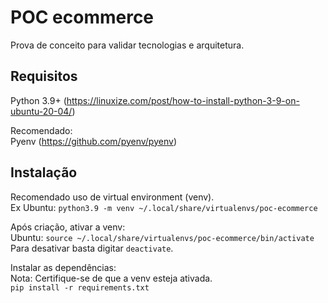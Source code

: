 # POC ecommerce
Prova de conceito para validar tecnologias e arquitetura.

## Requisitos
Python 3.9+ (https://linuxize.com/post/how-to-install-python-3-9-on-ubuntu-20-04/)

Recomendado:<br>
Pyenv (https://github.com/pyenv/pyenv)

## Instalação
Recomendado uso de virtual environment (venv).<br>
Ex Ubuntu: `python3.9 -m venv ~/.local/share/virtualenvs/poc-ecommerce`

Após criação, ativar a venv:<br>
Ubuntu: `source ~/.local/share/virtualenvs/poc-ecommerce/bin/activate`<br>
Para desativar basta digitar `deactivate`.

Instalar as dependências:<br>
Nota: Certifique-se de que a venv esteja ativada.<br>
`pip install -r requirements.txt`
